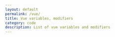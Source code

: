 ```yaml
---
layout: default
permalink: /vue/
title: Vue variables, modifiers
category: code
description: List of vue variables and modifiers
---
```


